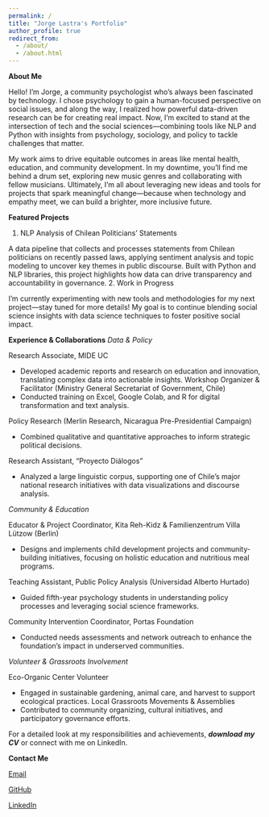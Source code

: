 ```yaml
---
permalink: /
title: "Jorge Lastra's Portfolio"
author_profile: true
redirect_from: 
  - /about/
  - /about.html
---
```


**About Me**

Hello! I’m Jorge, a community psychologist who’s always been fascinated by technology. I chose psychology to gain a human-focused perspective on social issues, and along the way, I realized how powerful data-driven research can be for creating real impact. Now, I’m excited to stand at the intersection of tech and the social sciences—combining tools like NLP and Python with insights from psychology, sociology, and policy to tackle challenges that matter.

My work aims to drive equitable outcomes in areas like mental health, education, and community development. In my downtime, you’ll find me behind a drum set, exploring new music genres and collaborating with fellow musicians. Ultimately, I’m all about leveraging new ideas and tools for projects that spark meaningful change—because when technology and empathy meet, we can build a brighter, more inclusive future.

**Featured Projects**

1. NLP Analysis of Chilean Politicians’ Statements

A data pipeline that collects and processes statements from Chilean politicians on recently passed laws, applying sentiment analysis and topic modeling to uncover key themes in public discourse. Built with Python and NLP libraries, this project highlights how data can drive transparency and accountability in governance.
2. Work in Progress

I’m currently experimenting with new tools and methodologies for my next project—stay tuned for more details! My goal is to continue blending social science insights with data science techniques to foster positive social impact.

**Experience & Collaborations**
*Data & Policy*

Research Associate, MIDE UC
- Developed academic reports and research on education and innovation, translating complex data into actionable insights.
Workshop Organizer & Facilitator (Ministry General Secretariat of Government, Chile)
- Conducted training on Excel, Google Colab, and R for digital transformation and text analysis.

Policy Research (Merlin Research, Nicaragua Pre-Presidential Campaign)
- Combined qualitative and quantitative approaches to inform strategic political decisions.

Research Assistant, “Proyecto Diálogos”
- Analyzed a large linguistic corpus, supporting one of Chile’s major national research initiatives with data visualizations and discourse analysis.

*Community & Education*

Educator & Project Coordinator, Kita Reh-Kidz & Familienzentrum Villa Lützow (Berlin)
- Designs and implements child development projects and community-building initiatives, focusing on holistic education and nutritious meal programs.

Teaching Assistant, Public Policy Analysis (Universidad Alberto Hurtado)
- Guided fifth-year psychology students in understanding policy processes and leveraging social science frameworks.

Community Intervention Coordinator, Portas Foundation
- Conducted needs assessments and network outreach to enhance the foundation’s impact in underserved communities.

*Volunteer & Grassroots Involvement*

Eco-Organic Center Volunteer
- Engaged in sustainable gardening, animal care, and harvest to support ecological practices.
Local Grassroots Movements & Assemblies
- Contributed to community organizing, cultural initiatives, and participatory governance efforts.

For a detailed look at my responsibilities and achievements, ***download my CV*** or connect with me on LinkedIn.

**Contact Me**

[Email](mailto:jorgelastracerda@gmail.com)

[GitHub](https://github.com/jorgelastracerda)

[LinkedIn](https://www.linkedin.com/in/jorgelastracerda)